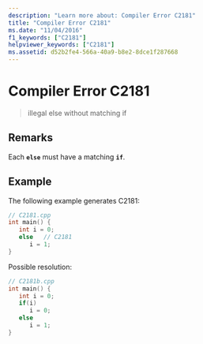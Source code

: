 ```yaml
---
description: "Learn more about: Compiler Error C2181"
title: "Compiler Error C2181"
ms.date: "11/04/2016"
f1_keywords: ["C2181"]
helpviewer_keywords: ["C2181"]
ms.assetid: d52b2fe4-566a-40a9-b8e2-8dce1f287668
---
```

# Compiler Error C2181

> illegal else without matching if

## Remarks

Each **`else`** must have a matching **`if`**.

## Example

The following example generates C2181:

```cpp
// C2181.cpp
int main() {
   int i = 0;
   else   // C2181
      i = 1;
}
```

Possible resolution:

```cpp
// C2181b.cpp
int main() {
   int i = 0;
   if(i)
      i = 0;
   else
      i = 1;
}
```
